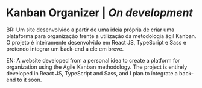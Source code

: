# Kanban Organizer | *On development*

BR: Um site desenvolvido a partir de uma ideia própria de criar uma plataforma para organização frente a utilização da metodologia ágil Kanban. O projeto é inteiramente desenvolvido em React JS, TypeScript e Sass e pretendo integrar um back-end a ele em breve.

EN: A website developed from a personal idea to create a platform for organization using the Agile Kanban methodology. The project is entirely developed in React JS, TypeScript and Sass, and I plan to integrate a back-end to it soon.
